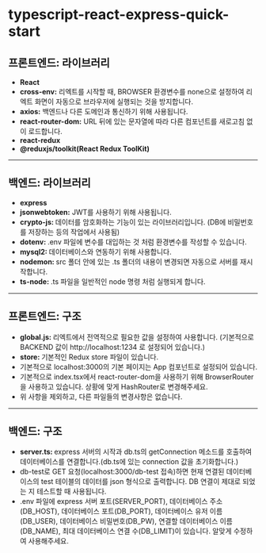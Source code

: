 # typescript-react-express-quick-start
 
<h2>프론트엔드: 라이브러리</h2>
<ul>
 <li><b>React</b></li>
 <li><b>cross-env:</b> 리엑트를 시작할 때, BROWSER 환경변수를 none으로 설정하여 리엑트 화면이 자동으로 브라우저에 실행되는 것을 방지합니다.</li>
 <li><b>axios:</b> 백엔드나 다른 도메인과 통신하기 위해 사용됩니다.</li>
 <li><b>react-router-dom:</b> URL 뒤에 있는 문자열에 따라 다른 컴포넌트를 새로고침 없이 로드합니다.</li>
 <li><b>react-redux</b></li>
 <li><b>@reduxjs/toolkit(React Redux ToolKit)</b></li>
</ul>

<hr />

<h2>백엔드: 라이브러리</h2>
<ul>
 <li><b>express</b></li>
 <li><b>jsonwebtoken:</b> JWT를 사용하기 위해 사용됩니다.</li>
 <li><b>crypto-js: </b> 데이터를 암호화하는 기능이 있는 라이브러리입니다. (DB에 비밀번호를 저장하는 등의 작업에서 사용됨)</li>
 <li><b>dotenv: </b> .env 파일에 변수를 대입하는 것 처럼 환경변수를 작성할 수 있습니다.</li>
 <li><b>mysql2: </b> 데이터베이스와 연동하기 위해 사용합니다.</li>
 <li><b>nodemon: </b> src 폴더 안에 있는 .ts 폴더의 내용이 변경되면 자동으로 서버를 재시작합니다.</li>
 <li><b>ts-node: </b> .ts 파일을 일반적인 node 명령 처럼 실행되게 합니다.</li>
</ul>

<hr />

<h2>프론트엔드: 구조</h2>
<ul>
 <li><b>global.js: </b>리엑트에서 전역적으로 필요한 값을 설정하여 사용합니다. (기본적으로 BACKEND 값이 http://localhost:1234 로 설정되어 있습니다.)</li>
 <li><b>store: </b> 기본적인 Redux store 파일이 있습니다.</li>
 <li>기본적으로 localhost:3000의 기본 페이지는 App 컴포넌트로 설정되어 있습니다.</li>
 <li>기본적으로 index.tsx에서 react-router-dom을 사용하기 위해 BrowserRouter을 사용하고 있습니다. 상황에 맞게 HashRouter로 변경해주세요.</li>
 <li>위 사항을 제외하고, 다른 파일들의 변경사항은 없습니다.</li>
</ul>

<hr />

<h2>백엔드: 구조</h2>
<ul>
 <li><b>server.ts: </b>express 서버의 시작과 db.ts의 getConnection 메소드를 호출하여 데이터베이스를 연결합니다.(db.ts에 있는 connection 값을 초기화합니다.)</li>
 <li>db-test로 GET 요청(localhost:3000/db-test 접속)하면 현재 연결된 데이터베이스의 test 테이블의 데이터를 json 형식으로 출력합니다. DB 연결이 제대로 되었는 지 테스트할 때 사용됩니다.</li>
 <li>.env 파일에 express 서버 포트(SERVER_PORT), 데이터베이스 주소(DB_HOST), 데이터베이스 포트(DB_PORT), 데이터베이스 유저 이름(DB_USER), 데이터베이스 비밀번호(DB_PW), 연결할 데이터베이스 이름(DB_NAME), 최대 데이터베이스 연결 수(DB_LIMIT)이 있습니다. 알맞게 수정하여 사용해주세요.</li>
</ul>
